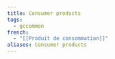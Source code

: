```yaml
---
title: Consumer products
tags:
  - gccommon
french:
  - "[[Produit de consommation]]"
aliases: Consumer products
---
```

